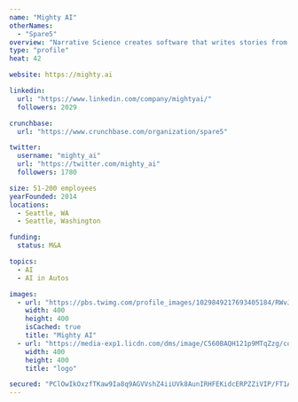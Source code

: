 ```yaml
---
name: "Mighty AI"
otherNames:
  - "Spare5"
overview: "Narrative Science creates software that writes stories from data to drive understanding and better results.  How the future gets written."
type: "profile"
heat: 42

website: https://mighty.ai

linkedin:
  url: "https://www.linkedin.com/company/mightyai/"
  followers: 2029

crunchbase:
  url: "https://www.crunchbase.com/organization/spare5"

twitter:
  username: "mighty_ai"
  url: "https://twitter.com/mighty_ai"
  followers: 1780

size: 51-200 employees
yearFounded: 2014
locations:
  - Seattle, WA
  - Seattle, Washington

funding:
  status: M&A

topics:
  - AI
  - AI in Autos

images:
  - url: "https://pbs.twimg.com/profile_images/1029849217693405184/RWvJ3wHK_400x400.jpg"
    width: 400
    height: 400
    isCached: true
    title: "Mighty AI"
  - url: "https://media-exp1.licdn.com/dms/image/C560BAQH121p9MTqZzg/company-logo_200_200/0?e=1594857600&v=beta&t=9Yc5quyJcAQ8vkvPIXlhOD1hIs3qUHyXygadAO8rC9E"
    width: 400
    height: 400
    title: "logo"

secured: "PClOwIkOxzfTKaw9Ia8q9AGVVshZ4iiUVk8AunIRHFEKidcERPZZiVIP/FT1AxMo/LdouNdU3DCk9WXTsHXazOCQlqjBSO4NTFdDjV3Q+OutNajwrIomKpifLsS27XOsAinrE8F05vTJTebOpJSJisuEc1Daz+3l+NEuFrVDi9XloNsVWx48oc4iy209HfQdxsAxb7ljKFkTr6nXeNvgt54xijyvhMeP8ULo/ueWZFrKuyshMkdnNzdFm1v0kRsCw4pMFs//cJWBozEpVmc1jAOTMjtBrglY/MPkiTVY5+sClZLCJrMk55/UWewJbxAgO0SnBMCpTbiwQ7lN+HhWua6D9qEf1WMIfEpr9sOrVMUQZCBpFhu+xtLbql4DkgLh6Hhgo52ekBzf7pPi1YgFMGXvxGAfpHV1ZqHbG1SJ4QQ=;wmPLqDiNP6/+eJoSGi+csw=="
---
```


